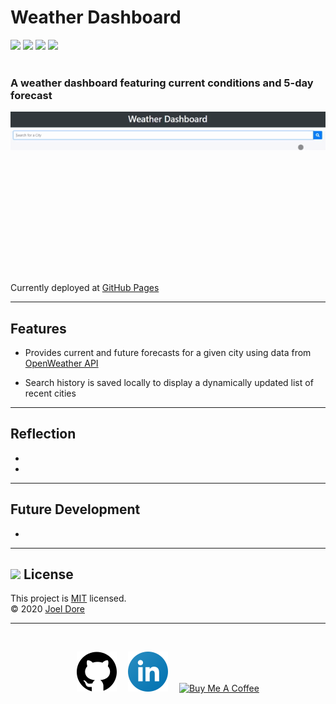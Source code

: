 # Weather Dashboard
<div>
<img src='https://img.shields.io/github/license/joeldore/Weather-Dashboard'>  
<img src='https://img.shields.io/github/repo-size/joeldore/Weather-Dashboard'>  
<img src='https://img.shields.io/github/languages/top/joeldore/Weather-Dashboard'>
<img src='https://img.shields.io/github/last-commit/joeldore/Weather-Dashboard'>
</div>
<br>

### A weather dashboard featuring current conditions and 5-day forecast

![Demo](./Assets/Images/demo.gif)

Currently deployed at [GitHub Pages](https://joeldore.github.io/Weather-Dashboard/)

---
## Features

- Provides current and future forecasts for a given city using data from [OpenWeather API](https://openweathermap.org/api)

- Search history is saved locally to display a dynamically updated list of recent cities

---
## Reflection

- 

- 

---
## Future Development

- 

---
## <img src="https://icon-library.com/images/license-icon/license-icon-17.jpg" width="28"> License
This project is [MIT](https://github.com/JoelDore/Weather-Dashboard/blob/main/LICENSE) licensed.  
© 2020 [Joel Dore](https://github.com/JoelDore)  

---
<br>

<div align="center">

[![github](Assets/Images/github.svg)](https://github.com/JoelDore) 
[![linkedin](Assets/Images/linkedin.svg)](http://www.linkedin.com/in/joeldore) 
<a href="https://www.buymeacoffee.com/JoelDore" target="_blank"><img src="https://cdn.buymeacoffee.com/buttons/v2/default-white.png" alt="Buy Me A Coffee" height="32"></a>

</div>
